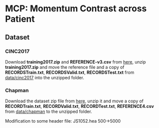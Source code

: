 # MCP: Momentum Contrast across Patient

## Dataset

### CINC2017

Download **training2017.zip** and **REFERENCE-v3.csv** from [here](https://physionet.org/content/challenge-2017/1.0.0/), unzip **training2017.zip** and move the reference file and a copy of **RECORDSTrain.txt**, **RECORDSValid.txt**, **RECORDSTest.txt** from [data/cinc2017](https://github.com/3hiuwoo/MCP/tree/main/data/cinc2017) into the unzipped folder.


### Chapman

Download the dataset zip file from [here](https://physionet.org/content/ecg-arrhythmia/1.0.0/), unzip it and move a copy of **RECORDTrain.txt**, **RECORDValid.txt**, **RECORDTest.txt**, **REFERENCE4.csv** from [data/chapman](https://github.com/3hiuwoo/MCP/tree/main/data/chapman) to the unzipped folder.

Modification to some header file: JS1052.hea 500->5000

